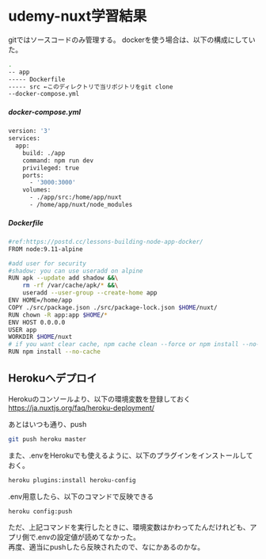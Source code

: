 # udemy-nuxt学習結果
gitではソースコードのみ管理する。
dockerを使う場合は、以下の構成にしていた。

```sh
.
-- app
----- Dockerfile
----- src ←このディレクトリで当リポジトリをgit clone
--docker-compose.yml
```

#####  docker-compose.yml
```sh
version: '3'
services:
  app:
    build: ./app
    command: npm run dev 
    privileged: true
    ports:
      - '3000:3000'
    volumes:
      - ./app/src:/home/app/nuxt
      - /home/app/nuxt/node_modules
```

##### Dockerfile
```sh
#ref:https://postd.cc/lessons-building-node-app-docker/
FROM node:9.11-alpine

#add user for security
#shadow: you can use useradd on alpine
RUN apk --update add shadow &&\
    rm -rf /var/cache/apk/* &&\
    useradd --user-group --create-home app
ENV HOME=/home/app
COPY ./src/package.json ./src/package-lock.json $HOME/nuxt/
RUN chown -R app:app $HOME/*
ENV HOST 0.0.0.0
USER app
WORKDIR $HOME/nuxt
# if you want clear cache, npm cache clean --force or npm install --no-cache
RUN npm install --no-cache

```

## Herokuへデプロイ
Herokuのコンソールより、以下の環境変数を登録しておく
https://ja.nuxtjs.org/faq/heroku-deployment/

あとはいつも通り、push
```sh
git push heroku master
```

また、.envをHerokuでも使えるように、以下のプラグインをインストールしておく。
```sh
heroku plugins:install heroku-config
```

.env用意したら、以下のコマンドで反映できる
```sh
heroku config:push
```

ただ、上記コマンドを実行したときに、環境変数はかわってたんだけれども、アプリ側で.envの設定値が読めてなかった。  
再度、適当にpushしたら反映されたので、なにかあるのかな。
